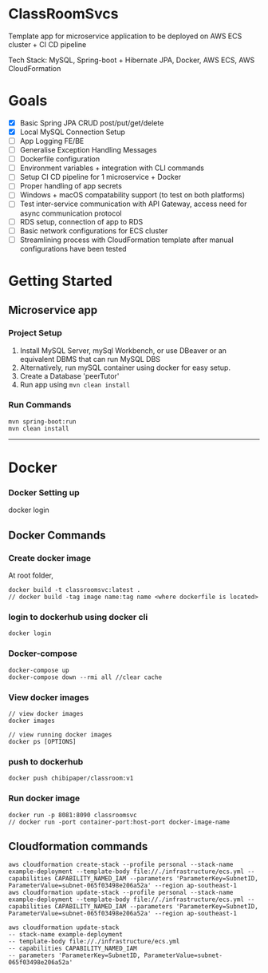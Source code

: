 # ClassRoomSvcs
Template app for microservice application to be deployed on AWS ECS cluster + CI CD pipeline 

Tech Stack: MySQL, Spring-boot + Hibernate JPA, Docker, AWS ECS, AWS CloudFormation

# Goals
- [x] Basic Spring JPA CRUD post/put/get/delete
- [x] Local MySQL Connection Setup 
- [ ] App Logging FE/BE
- [ ] Generalise Exception Handling Messages
- [ ] Dockerfile configuration
- [ ] Environment variables + integration with CLI commands
- [ ] Setup CI CD pipeline for 1 microservice + Docker
- [ ] Proper handling of app secrets
- [ ] Windows + macOS compatability support (to test on both platforms)
- [ ] Test inter-service communication with API Gateway, access need for async communication protocol
- [ ] RDS setup, connection of app to RDS
- [ ] Basic network configurations for ECS cluster
- [ ] Streamlining process with CloudFormation template after manual configurations have been tested

# Getting Started
## Microservice app
### Project Setup
1. Install MySQL Server, mySql Workbench, or use DBeaver or an equivalent DBMS that can run MySQL DBS
2. Alternatively, run mySQL container using docker for easy setup.
3. Create a Database 'peerTutor'
4. Run app using ```mvn clean install```

### Run Commands
```aidl
mvn spring-boot:run
mvn clean install
```
-------
# Docker
### Docker Setting up
docker login

## Docker Commands

### Create docker image
At root folder,
```aidl
docker build -t classroomsvc:latest . 
// docker build -tag image name:tag name <where dockerfile is located>
```


### login to dockerhub using docker cli
```docker login```

### Docker-compose
```aidl
docker-compose up
docker-compose down --rmi all //clear cache
```

### View docker images
```aidl
// view docker images
docker images

// view running docker images
docker ps [OPTIONS]
```

### push to dockerhub
```docker push chibipaper/classroom:v1```

### Run docker image
```aidl
docker run -p 8081:8090 classroomsvc
// docker run -port container-port:host-port docker-image-name
```

## Cloudformation commands
```aidl
aws cloudformation create-stack --profile personal --stack-name example-deployment --template-body file://./infrastructure/ecs.yml --capabilities CAPABILITY_NAMED_IAM --parameters 'ParameterKey=SubnetID, ParameterValue=subnet-065f03498e206a52a' --region ap-southeast-1
aws cloudformation update-stack --profile personal --stack-name example-deployment --template-body file://./infrastructure/ecs.yml --capabilities CAPABILITY_NAMED_IAM --parameters 'ParameterKey=SubnetID, ParameterValue=subnet-065f03498e206a52a' --region ap-southeast-1

aws cloudformation update-stack 
-- stack-name example-deployment
-- template-body file://./infrastructure/ecs.yml
-- capabilities CAPABILITY_NAMED_IAM
-- parameters 'ParameterKey=SubnetID, ParameterValue=subnet-065f03498e206a52a'

 
```